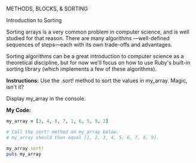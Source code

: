 METHODS, BLOCKS, & SORTING

Introduction to Sorting

Sorting arrays is a very common problem in computer science, and is well studied for that reason. There are many algorithms —well-defined sequences of steps—each with its own trade-offs and advantages.

Sorting algorithms can be a great introduction to computer science as a theoretical discipline, but for now we'll focus on how to use Ruby's built-in sorting library (which implements a few of these algorithms).

**Instructions:**
Use the .sort! method to sort the values in my_array. Magic, isn't it?

Display my_array in the console.

**My Code:**
```Ruby
my_array = [3, 4, 8, 7, 1, 6, 5, 9, 2]

# Call the sort! method on my_array below.
# my_array should then equal [1, 2, 3, 4, 5, 6, 7, 8, 9].

my_array.sort!
puts my_array
```
